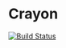 # Crayon

[![Build Status](https://travis-ci.org/albanD/crayon.svg?branch=master)](https://travis-ci.org/albanD/crayon)
